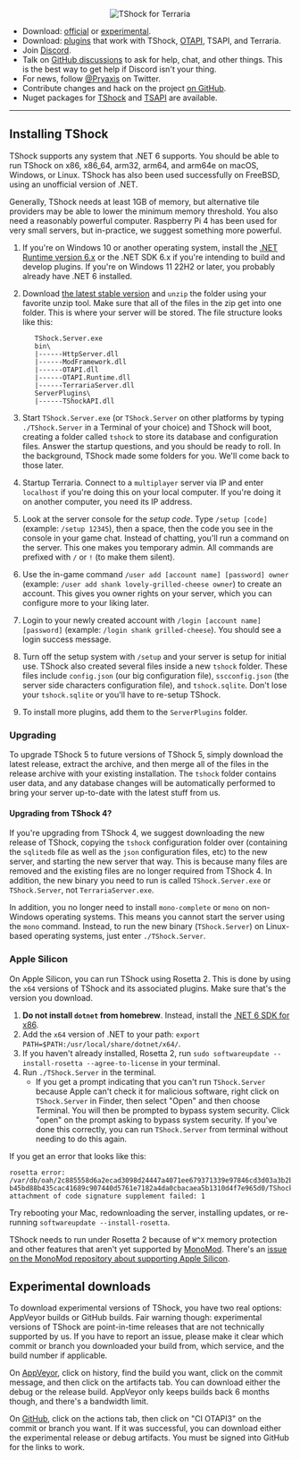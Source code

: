 <p align="center">
  <img src="https://tshock.s3.us-west-001.backblazeb2.com/newlogo.png" alt="TShock for Terraria"><br />
</p>

* Download: [official](https://github.com/TShock/TShock/releases) or [experimental](#experimental-downloads).
* Download: [plugins](https://github.com/topics/tshock-plugin) that work with TShock, [OTAPI](https://github.com/topics/otapi), TSAPI, and Terraria.
* Join [Discord](https://discord.gg/Cav9nYX).
* Talk on [GitHub discussions](https://github.com/Pryaxis/TShock/discussions) to ask for help, chat, and other things. This is the best way to get help if Discord isn't your thing.
* For news, follow [@Pryaxis](https://twitter.com/Pryaxis) on Twitter.
* Contribute changes and hack on the project [on GitHub](https://github.com/Pryaxis/TShock).
* Nuget packages for [TShock](https://www.nuget.org/packages/TShock/) and [TSAPI](https://www.nuget.org/packages/TSAPI/) are available.

----

## Installing TShock

TShock supports any system that .NET 6 supports. You should be able to run TShock on x86, x86_64, arm32, arm64, and arm64e on macOS, Windows, or Linux. TShock has also been used successfully on FreeBSD, using an unofficial version of .NET.

Generally, TShock needs at least 1GB of memory, but alternative tile providers may be able to lower the minimum memory threshold. You also need a reasonably powerful computer. Raspberry Pi 4 has been used for very small servers, but in-practice, we suggest something more powerful.

1. If you're on Windows 10 or another operating system, install the [.NET Runtime version 6.x](https://dotnet.microsoft.com/en-us/download/dotnet/6.0) or the .NET SDK 6.x if you're intending to build and develop plugins. If you're on Windows 11 22H2 or later, you probably already have .NET 6 installed.

1. Download [the latest stable version](https://github.com/TShock/TShock/releases) and `unzip` the folder using your favorite unzip tool. Make sure that all of the files in the zip get into one folder. This is where your server will be stored. The file structure looks like this:

          TShock.Server.exe
          bin\
          |------HttpServer.dll
          |------ModFramework.dll
          |------OTAPI.dll
          |------OTAPI.Runtime.dll
          |------TerrariaServer.dll
          ServerPlugins\
          |------TShockAPI.dll

1. Start `TShock.Server.exe` (or `TShock.Server` on other platforms by typing `./TShock.Server` in a Terminal of your choice) and TShock will boot, creating a folder called `tshock` to store its database and configuration files. Answer the startup questions, and you should be ready to roll. In the background, TShock made some folders for you. We'll come back to those later.

1. Startup Terraria. Connect to a `multiplayer` server via IP and enter `localhost` if you're doing this on your local computer. If you're doing it on another computer, you need its IP address.

1. Look at the server console for the _setup code_. Type `/setup [code]` (example: `/setup 12345`), then a space, then the code you see in the console in your game chat. Instead of chatting, you'll run a command on the server. This one makes you temporary admin. All commands are prefixed with `/` or `!` (to make them silent).

1. Use the in-game command `/user add [account name] [password] owner` (example: `/user add shank lovely-grilled-cheese owner`) to create an account. This gives you owner rights on your server, which you can configure more to your liking later.

1. Login to your newly created account with `/login [account name] [password]` (example: `/login shank grilled-cheese`). You should see a login success message.

1. Turn off the setup system with `/setup` and your server is setup for initial use. TShock also created several files inside a new `tshock` folder. These files include `config.json` (our big configuration file), `sscconfig.json` (the server side characters configuration file), and `tshock.sqlite`. Don't lose your `tshock.sqlite` or you'll have to re-setup TShock.

1. To install more plugins, add them to the `ServerPlugins` folder.

### Upgrading

To upgrade TShock 5 to future versions of TShock 5, simply download the latest release, extract the archive, and then merge all of the files in the release archive with your existing installation. The `tshock` folder contains user data, and any database changes will be automatically performed to bring your server up-to-date with the latest stuff from us.

#### Upgrading from TShock 4?

If you're upgrading from TShock 4, we suggest downloading the new release of TShock, copying the `tshock` configuration folder over (containing the `sqlitedb` file as well as the `json` configuration files, etc) to the new server, and starting the new server that way. This is because many files are removed and the existing files are no longer required from TShock 4. In addition, the new binary you need to run is called `TShock.Server.exe` or `TShock.Server`, not `TerrariaServer.exe`.

In addition, you no longer need to install `mono-complete` or `mono` on non-Windows operating systems. This means you cannot start the server using the `mono` command. Instead, to run the new binary (`TShock.Server`) on Linux-based operating systems, just enter `./TShock.Server`.

### Apple Silicon

On Apple Silicon, you can run TShock using Rosetta 2. This is done by using the `x64` versions of TShock and its associated plugins. Make sure that's the version you download.

1. **Do not install `dotnet` from homebrew**. Instead, install the [.NET 6 SDK for x86](https://dotnet.microsoft.com/en-us/download).
1. Add the `x64` version of .NET to your path: `export PATH=$PATH:/usr/local/share/dotnet/x64/`.
1. If you haven't already installed, Rosetta 2, run `sudo softwareupdate --install-rosetta --agree-to-license` in your terminal.
1. Run `./TShock.Server` in the terminal.
    * If you get a prompt indicating that you can't run `TShock.Server` because Apple can't check it for malicious software, right click on `TShock.Server` in Finder, then select "Open" and then choose Terminal. You will then be prompted to bypass system security. Click "open" on the prompt asking to bypass system security. If you've done this correctly, you can run `TShock.Server` from terminal without needing to do this again.

If you get an error that looks like this:

```
rosetta error: /var/db/oah/2c885558d6a2ecad3098d24447a4071ee679371339e97846cd3d03a3b2bf5ab4/
b45bd88b435cac41689c907440d5761e7182a4da0cbacaea5b1310d4f7e965d0/TShock.Server.aot:
attachment of code signature supplement failed: 1
```

Try rebooting your Mac, redownloading the server, installing updates, or re-running `softwareupdate --install-rosetta`.

TShock needs to run under Rosetta 2 because of `W^X` memory protection and other features that aren't yet supported by [MonoMod](https://github.com/MonoMod/MonoMod). There's an [issue on the MonoMod repository about supporting Apple Silicon](https://github.com/MonoMod/MonoMod/issues/90).

## Experimental downloads

To download experimental versions of TShock, you have two real options: AppVeyor builds or GitHub builds. Fair warning though: experimental versions of TShock are point-in-time releases that are not technically supported by us. If you have to report an issue, please make it clear which commit or branch you downloaded your build from, which service, and the build number if applicable.

On [AppVeyor](https://ci.appveyor.com/project/hakusaro/tshock/), click on history, find the build you want, click on the commit message, and then click on the artifacts tab. You can download either the debug or the release build. AppVeyor only keeps builds back 6 months though, and there's a bandwidth limit.

On [GitHub](https://github.com/Pryaxis/TShock/), click on the actions tab, then click on "CI OTAPI3" on the commit or branch you want. If it was successful, you can download either the experimental release or debug artifacts. You must be signed into GitHub for the links to work.
